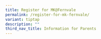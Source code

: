 ```yaml
---
title: Register for MK@Fernvale
permalink: /register-for-mk-fernvale/
variant: tiptap
description: ""
third_nav_title: Information for Parents
---
```

<p></p>